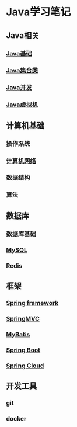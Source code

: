 # Java学习笔记



## Java相关

### [Java基础](java/javabase/Java基础.md)

### [Java集合类](java/javaCollection/Java集合类.md)

### [Java并发](java/concurrent/Java并发.md)

### [Java虚拟机](java/jvm/Java虚拟机.md)



## 计算机基础

### 操作系统

### [计算机网络]()

### 数据结构

### 算法



## 数据库

### 数据库基础

### [MySQL]()

### Redis



## 框架

### [Spring framework](framework\springframework\Spring.md)

### [SpringMVC](framework\springMVC\SpringMVC.md)

### [MyBatis]()

### [Spring Boot](framework\springboot\SpringBoot.md)

### [Spring Cloud](framework\springcloud\SpringCloud.md)



## 开发工具

### git

### docker